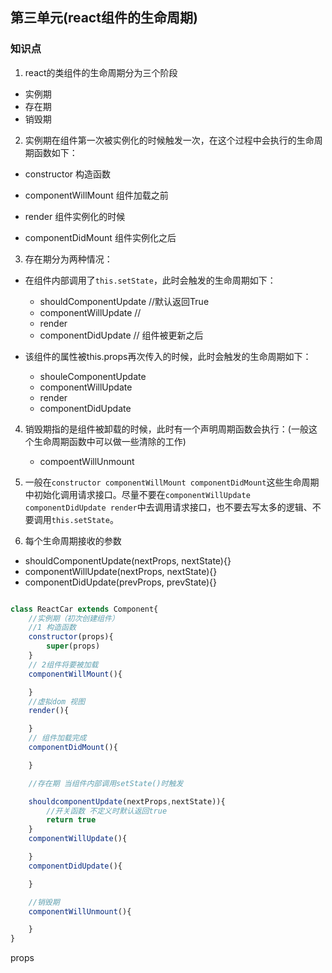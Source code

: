 ## 第三单元(react组件的生命周期)

### 知识点

1. react的类组件的生命周期分为三个阶段

- 实例期
- 存在期
- 销毁期

2. 实例期在组件第一次被实例化的时候触发一次，在这个过程中会执行的生命周期函数如下：
- constructor 构造函数


- componentWillMount 组件加载之前
- render 组件实例化的时候
- componentDidMount 组件实例化之后

3. 存在期分为两种情况：
- 在组件内部调用了`this.setState`，此时会触发的生命周期如下：


    - shouldComponentUpdate //默认返回True
    - componentWillUpdate //
    - render 
    - componentDidUpdate // 组件被更新之后


- 该组件的属性被this.props再次传入的时候，此时会触发的生命周期如下：

    - shouleComponentUpdate
    - componentWillUpdate 
    - render
    - componentDidUpdate

4. 销毁期指的是组件被卸载的时候，此时有一个声明周期函数会执行：(一般这个生命周期函数中可以做一些清除的工作)


    - compoentWillUnmount


5. 一般在`constructor componentWillMount componentDidMount`这些生命周期中初始化调用请求接口。尽量不要在`componentWillUpdate componentDidUpdate render`中去调用请求接口，也不要去写太多的逻辑、不要调用`this.setState`。

6. 每个生命周期接收的参数
- shouldComponentUpdate(nextProps, nextState){}
- componentWillUpdate(nextProps, nextState){}
- componentDidUpdate(prevProps, prevState){}



```js

class ReactCar extends Component{
    //实例期（初次创建组件）
    //1 构造函数
    constructor(props){
        super(props)
    }
    // 2组件将要被加载
    componentWillMount(){

    }
    //虚拟dom 视图
    render(){

    }
    // 组件加载完成
    componentDidMount(){

    }

    //存在期 当组件内部调用setState()时触发

    shouldcomponentUpdate(nextProps,nextState)){
        //开关函数 不定义时默认返回true
        return true
    }
    componentWillUpdate(){

    }
    componentDidUpdate(){

    }

    //销毁期
    componentWillUnmount(){

    }
}
```

props 



